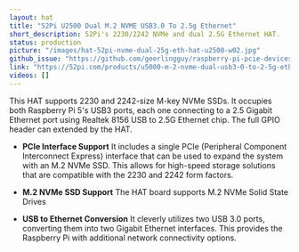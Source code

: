 ```yaml
---
layout: hat
title: "52Pi U2500 Dual M.2 NVME USB3.0 To 2.5g Ethernet"
short_description: 52Pi's 2230/2242 NVMe and dual 2.5G Ethernet HAT.
status: production
picture: "/images/hat-52pi-nvme-dual-25g-eth-hat-u2500-w02.jpg"
github_issue: "https://github.com/geerlingguy/raspberry-pi-pcie-devices/issues/718"
link: "https://52pi.com/products/u5000-m-2-nvme-dual-usb3-0-to-2-5g-ethernet-for-raspberry-pi-5"
videos: []
---
```

This HAT supports 2230 and 2242-size M-key NVMe SSDs. It occupies both  Raspberry Pi 5's USB3 ports, each one connecting to a 2.5 Gigabit Ethernet port using Realtek 8156 USB to 2.5G Ethernet chip. The full GPIO header can extended by the HAT.

- **PCIe Interface Support** It includes a single PCIe (Peripheral Component Interconnect Express) interface that can be used to expand the system with an M.2 NVMe SSD. This allows for high-speed storage solutions that are compatible with the 2230 and 2242 form factors.

- **M.2 NVMe SSD Support** The HAT board supports M.2 NVMe Solid State Drives

- **USB to Ethernet Conversion** It cleverly utilizes two USB 3.0 ports, converting them into two Gigabit Ethernet interfaces. This provides the Raspberry Pi with additional network connectivity options.
